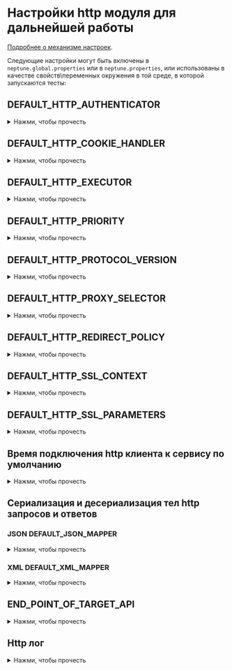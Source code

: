 # Настройки http модуля для дальнейшей работы

[Подробнее о механизме настроек](./../../../core.api/doc/rus/SETTINGS.MD).

Следующие настройки могут быть включены в `neptune.global.properties` или в `neptune.properties`, или использованы в качестве свойств\переменных окружения в той среде,
в которой запускаются тесты:

## DEFAULT_HTTP_AUTHENTICATOR
<details>
  <summary>Нажми, чтобы прочесть</summary>

Настройка предоставляет объект `java.net.Authenticator`, подготовленный нужным образом, и который используется http клиентом по умолчанию.

Пример настройки:

```java
package org.my.pack;

import java.net.*;
import ru.tinkoff.qa.neptune.http.api.properties.authentification.DefaultHttpAuthenticatorProperty.AuthenticatorSupplier;

//Создаем поставщика, который будет поставлять объекты класса java.net.Authenticator, которые потребляет
//java.net.http.HttpClient;
public class MyAuthenticatorSupplier extends DefaultHttpAuthenticatorProperty.AuthenticatorSupplier {

    @Override
    public Authenticator get() {
        //Тут создается объект, который будет использован http клиентом
    }
}
```

```properties
#Значение свойства указывается так
DEFAULT_HTTP_AUTHENTICATOR=org.my.pack.MyAuthenticatorSupplier
```

```java
import java.net.*;

import static ru.tinkoff.qa.neptune.http.api.properties.authentification
        .DefaultHttpAuthenticatorProperty.DEFAULT_HTTP_AUTHENTICATOR_PROPERTY;

public class SomeClass {
    
    public void someVoid() {
        //пример доступа до значения свойства
        Authenticator authenticator = DEFAULT_HTTP_AUTHENTICATOR_PROPERTY.get().get();
    }
}
```

[Подробнее о механизме работы подобных свойств](./../../../core.api/doc/rus/SETTINGS.MD#Свойства-для-создания-и-возврата-объектов)

</details>

## DEFAULT_HTTP_COOKIE_HANDLER
<details>
  <summary>Нажми, чтобы прочесть</summary>

Настройка предоставляет объект `java.net.CookieManager`, подготовленный нужным образом, и который используется http клиентом по умолчанию.

Пример настройки:

```java
package org.my.pack;

import java.net.*;
import ru.tinkoff.qa.neptune.http.api.properties.cookies.DefaultHttpCookieManagerProperty.CookieManagerSupplier;

//Создаем поставщика, который будет поставлять объекты класса java.net.CookieManager, которые потребляет
//java.net.http.HttpClient;
public class MyCookieManagerSupplier extends DefaultHttpCookieManagerProperty.CookieManagerSupplier {

    @Override
    public CookieManager get() {
        //Тут создается объект, который будет использован http клиентом
    }
}
```

```properties
#Значение свойства указывается так
DEFAULT_HTTP_COOKIE_HANDLER=org.my.pack.MyCookieManagerSupplier
```

```java
import java.net.*;

import static ru.tinkoff.qa.neptune.http.api.properties.cookies
        .DefaultHttpCookieManagerProperty.DEFAULT_HTTP_COOKIE_MANAGER_PROPERTY;

public class SomeClass {
    
    public void someVoid() {
        //пример доступа до значения свойства
        CookieManager cookieManager = DEFAULT_HTTP_COOKIE_MANAGER_PROPERTY.get().get();
    }
}
```

Если свойство не заполнено, то используется объект `CookieManager`, созданный вызовом конструктора `new CookieManager()`, 
без каких либо дополнительных настроек.

[Подробнее о механизме работы подобных свойств](./../../../core.api/doc/rus/SETTINGS.MD#Свойства-для-создания-и-возврата-объектов)

</details>

## DEFAULT_HTTP_EXECUTOR
<details>
  <summary>Нажми, чтобы прочесть</summary>

Настройка предоставляет объект `java.util.concurrent.Executor`, подготовленный нужным образом, и который используется http клиентом по умолчанию.

Пример настройки:

```java
package org.my.pack;

import java.net.*;
import ru.tinkoff.qa.neptune.http.api.properties.executor.DefaultHttpExecutorProperty.ExecutorSupplier;

//Создаем поставщика, который будет поставлять объекты класса java.util.concurrent.Executor, которые потребляет
//java.net.http.HttpClient;
public class MyExecutorSupplier extends DefaultHttpExecutorProperty.ExecutorSupplier {

    @Override
    public Executor get() {
        //Тут создается объект, который будет использован http клиентом
    }
}
```

```properties
#Значение свойства указывается так
DEFAULT_HTTP_EXECUTOR=org.my.pack.MyExecutorSupplier
```

```java
import java.net.*;

import static ru.tinkoff.qa.neptune.http.api.properties.executor
        .DefaultHttpExecutorProperty.DEFAULT_HTTP_EXECUTOR_PROPERTY;

public class SomeClass {
    
    public void someVoid() {
        //пример доступа до значения свойства
        Executor executor = DEFAULT_HTTP_EXECUTOR_PROPERTY.get().get();
    }
}
```

[Подробнее о механизме работы подобных свойств](./../../../core.api/doc/rus/SETTINGS.MD#Свойства-для-создания-и-возврата-объектов)
</details>

## DEFAULT_HTTP_PRIORITY
<details>
  <summary>Нажми, чтобы прочесть</summary>

Настройка определяет приоритет запросов, отправляемых http-клиентом. Актуально для HTTP 2.0. Значение должно быть в диапазоне 
от 1 до 256 (включительно).

Пример настройки:


```properties
#Значение свойства указывается так
DEFAULT_HTTP_PRIORITY=2
```

```java
import static ru.tinkoff.qa.neptune.http.api.properties.priority
        .DefaultHttpPriorityProperty.DEFAULT_HTTP_PRIORITY_PROPERTY;

public class SomeClass {
    
    public void someVoid() {
        //пример доступа до значения свойства
        int priority = DEFAULT_HTTP_PRIORITY_PROPERTY.get();
    }
}
```

[Подробнее о механизме работы подобных свойств](./../../../core.api/doc/rus/SETTINGS.MD#Свойства-для-возврата-чисел)
</details>

## DEFAULT_HTTP_PROTOCOL_VERSION
<details>
  <summary>Нажми, чтобы прочесть</summary>

Настройка указывает версию http-протокола. Доступные значения - `HTTP_1_1` и `HTTP_2` - объекты перечисления `java.net.http.HttpClient.Version`.


Пример настройки:

```properties
#Значение свойства указывается так
DEFAULT_HTTP_PROTOCOL_VERSION=HTTP_2
```

```java
import java.net.http.HttpClient;

import static ru.tinkoff.qa.neptune.http.api.properties.protocol.version
        .DefaultHttpProtocolVersionProperty.DEFAULT_HTTP_PROTOCOL_VERSION_PROPERTY;

public class SomeClass {
    
    public void someVoid() {
        //пример доступа до значения свойства
        HttpClient.Version version = DEFAULT_HTTP_PROTOCOL_VERSION_PROPERTY.get();
    }
}
```

[Подробнее о механизме работы подобных свойств](./../../../core.api/doc/rus/SETTINGS.MD#Свойства-для-возврата-объектов-перечислений)
</details>

## DEFAULT_HTTP_PROXY_SELECTOR
<details>
  <summary>Нажми, чтобы прочесть</summary>

Настройка предоставляет объект `java.net.ProxySelector`, подготовленный нужным образом, и который используется http клиентом по умолчанию.

Пример настройки:

```java
package org.my.pack;

import java.net.*;
import ru.tinkoff.qa.neptune.http.api.properties.proxy.DefaultHttpProxySelectorProperty.ProxySelectorSupplier;

//Создаем поставщика, который будет поставлять объекты класса java.net.ProxySelector, которые потребляет
//java.net.http.HttpClient;
public class MyProxySelectorSupplier extends DefaultHttpProxySelectorProperty.ProxySelectorSupplier {

    @Override
    public ProxySelector get() {
        //Тут создается объект, который будет использован http клиентом
    }
}
```

```properties
#Значение свойства указывается так
DEFAULT_HTTP_PROXY_SELECTOR=org.my.pack.MyProxySelectorSupplier
```

```java
import java.net.*;

import static ru.tinkoff.qa.neptune.http.api.properties.proxy
        .DefaultHttpProxySelectorProperty.DEFAULT_HTTP_PROXY_SELECTOR_PROPERTY;

public class SomeClass {
    
    public void someVoid() {
        //пример доступа до значения свойства
        ProxySelector selector = DEFAULT_HTTP_PROXY_SELECTOR_PROPERTY.get().get();
    }
}
```

[Подробнее о механизме работы подобных свойств](./../../../core.api/doc/rus/SETTINGS.MD#Свойства-для-создания-и-возврата-объектов)
</details>

## DEFAULT_HTTP_REDIRECT_POLICY
<details>
  <summary>Нажми, чтобы прочесть</summary>

Настройка политику перенаправления http-запросов по умолчанию. Доступные значения - `NEVER`, `ALWAYS` и `NORMAL` - объекты перечисления `java.net.http.HttpClient.Redirect`.


Пример настройки:

```properties
#Значение свойства указывается так
DEFAULT_HTTP_REDIRECT_POLICY=ALWAYS
```

```java
import java.net.http.HttpClient;

import static ru.tinkoff.qa.neptune.http.api.properties.redirect
        .DefaultHttpRedirectProperty.DEFAULT_HTTP_REDIRECT_PROPERTY;

public class SomeClass {
    
    public void someVoid() {
        //пример доступа до значения свойства
        HttpClient.Redirect redirectPolicy = DEFAULT_HTTP_REDIRECT_PROPERTY.get();
    }
}
```

[Подробнее о механизме работы подобных свойств](./../../../core.api/doc/rus/SETTINGS.MD#Свойства-для-возврата-объектов-перечислений)
</details>

## DEFAULT_HTTP_SSL_CONTEXT
<details>
  <summary>Нажми, чтобы прочесть</summary>

Настройка предоставляет объект `javax.net.ssl.SSLContext`, подготовленный нужным образом, и который используется http клиентом по умолчанию.

Пример настройки:

```java
package org.my.pack;

import java.net.ssl.*;
import ru.tinkoff.qa.neptune.http.api.properties.ssl.DefaultHttpSslContextProperty.SslContextSupplier;

//Создаем поставщика, который будет поставлять объекты класса javax.net.ssl.SSLContext, которые потребляет
//java.net.http.HttpClient;
public class MySslContextSupplier extends DefaultHttpSslContextProperty.SslContextSupplier {

    @Override
    public SSLContext get() {
        //Тут создается объект, который будет использован http клиентом
    }
}
```

```properties
#Значение свойства указывается так
DEFAULT_HTTP_SSL_CONTEXT=org.my.pack.MySslContextSupplier
```

```java
import java.net.ssl.*;

import static ru.tinkoff.qa.neptune.http.api.properties.ssl
        .DefaultHttpSslContextProperty.DEFAULT_HTTP_SSL_CONTEXT_PROPERTY;

public class SomeClass {
    
    public void someVoid() {
        //пример доступа до значения свойства
        SSLContext sslContext = DEFAULT_HTTP_SSL_CONTEXT_PROPERTY.get().get();
    }
}
```

Если свойство никак не настраивать, то по умолчанию в качестве значения свойства используются объекты класса `ru.tinkoff.qa.neptune.http.api.properties.ssl.AllTrustedSslContextSupplier`.
Данный поставщик возвращает объекты `javax.net.ssl.SSLContext`, которые принимают любые сертификаты.

[Подробнее о механизме работы подобных свойств](./../../../core.api/doc/rus/SETTINGS.MD#Свойства-для-создания-и-возврата-объектов)
</details>

## DEFAULT_HTTP_SSL_PARAMETERS
<details>
  <summary>Нажми, чтобы прочесть</summary>

Настройка предоставляет объект `javax.net.ssl.SSLParameters`, подготовленный нужным образом, и который используется http клиентом по умолчанию.

Пример настройки:

```java
package org.my.pack;

import java.net.ssl.*;
import ru.tinkoff.qa.neptune.http.api.properties.ssl.DefaultHttpSslParametersProperty.SslParametersSupplier;

//Создаем поставщика, который будет поставлять объекты класса javax.net.ssl.SSLParameters, которые потребляет
//java.net.http.HttpClient;
public class MySslParametersSupplier extends DefaultHttpSslParametersProperty.SslParametersSupplier {

    @Override
    public SSLParameters get() {
        //Тут создается объект, который будет использован http клиентом
    }
}
```

```properties
#Значение свойства указывается так
DEFAULT_HTTP_SSL_PARAMETERS=org.my.pack.MySslParametersSupplier
```

```java
import java.net.ssl.*;

import static ru.tinkoff.qa.neptune.http.api.properties.ssl
        .DefaultHttpSslParametersProperty.DEFAULT_HTTP_SSL_PARAMETERS_PROPERTY;

public class SomeClass {
    
    public void someVoid() {
        //пример доступа до значения свойства
        SSLParameters sslParameters = DEFAULT_HTTP_SSL_PARAMETERS_PROPERTY.get().get();
    }
}
```

[Подробнее о механизме работы подобных свойств](./../../../core.api/doc/rus/SETTINGS.MD#Свойства-для-создания-и-возврата-объектов)
</details>

## Время подключения http клиента к сервису по умолчанию
<details>
  <summary>Нажми, чтобы прочесть</summary>

Свойства `DEFAULT_HTTP_CONNECTION_TIME_UNIT` и `DEFAULT_HTTP_CONNECTION_TIME` определяют время подключения http-клиента к сервису по умолчанию.
Для свойства `DEFAULT_HTTP_CONNECTION_TIME_UNIT` следует указать значение, соответствующее одному из элементов перечисления `java.time.temporal.ChronoUnit`,
для свойства `DEFAULT_HTTP_CONNECTION_TIME` следует указать значение, которое может быть прочитано как положительное число типа `java.lang.Long`.

```properties
#Укажем тайм аут для подключения http клиента к сервису
#5 секунд
DEFAULT_HTTP_CONNECTION_TIME_UNIT=SECONDS
DEFAULT_HTTP_CONNECTION_TIME=5
```

```java
import java.time.Duration;

import static ru.tinkoff.qa.neptune.http.api.properties.time
        .DefaultConnectTimeOutProperty.DEFAULT_CONNECT_TIME_OUT_PROPERTY;

public class SomeClass {

    public void someVoid() {
        //пример доступа до величины тайм аута для подключения http клиента к сервису
        Duration timeOut = DEFAULT_CONNECT_TIME_OUT_PROPERTY.get();
    }
}
```

[Подробнее о механизме работы подобных свойств](./../../../core.api/doc/rus/SETTINGS.MD#Свойства-для-возврата-величины-продолжительности)
</details>

## Сериализация и десериализация тел http запросов и ответов

### JSON DEFAULT_JSON_MAPPER
<details>
  <summary>Нажми, чтобы прочесть</summary>

Настройка предоставляет объект `com.fasterxml.jackson.databind.ObjectMapper`, подготовленный нужным образом. Этот объект будет 
использован по умолчанию для десериализации JSON-тел ответов сервисов на http-запросы и сериализации тел http-запросов в JSON.

Пример настройки:

```java
package org.my.pack;

import com.fasterxml.jackson.databind.ObjectMapper;

import java.util.function.Supplier;

//Создаем поставщика, который будет поставлять объекты класса com.fasterxml.jackson.databind.ObjectMapper
public class MyObjectMapperSupplier implements Supplier<ObjectMapper> {

    @Override
    public ObjectMapper get() {
        //Тут создается объект, который будет использован http клиентом
    }
}
```

```properties
#Значение свойства указывается так
DEFAULT_JSON_MAPPER=org.my.pack.MyObjectMapperSupplier
```

```java
import com.fasterxml.jackson.databind.ObjectMapper;

import static ru.tinkoff.qa.neptune.http.api.mapping.DefaultMapper.JSON;

public class SomeClass {
    
    public void someVoid() {
        //пример доступа до значения свойства
        ObjectMapper mapper = JSON.getMapper(); //Элемент JSON перечисления 
        // ru.tinkoff.qa.neptune.http.api.mapping.DefaultMapper работает по такому алгоритму: 
        // - оно пытается обратиться к свойству DEFAULT_JSON_MAPPER 
        // - если оно было настроено, тогда вернется то, что возвращает поставщик (методом get()) 
        // - если оно не было настроено, тогда вернется new ObjectMapper()
    }
}
```

[Подробнее о механизме работы подобных свойств](./../../../core.api/doc/rus/SETTINGS.MD#Свойства-для-создания-и-возврата-объектов)
</details>

### XML DEFAULT_XML_MAPPER
<details>
  <summary>Нажми, чтобы прочесть</summary>

Настройка предоставляет объект `com.fasterxml.jackson.dataformat.xml.XmlMapper`, подготовленный нужным образом. Этот объект будет
использован по умолчанию для десериализации XML-тел ответов сервисов на http-запросы и сериализации тел http-запросов в XML.

Пример настройки:

```java
package org.my.pack;

import com.fasterxml.jackson.dataformat.xml.XmlMapper;

import java.util.function.Supplier;

//Создаем поставщика, который будет поставлять объекты класса com.fasterxml.jackson.dataformat.xml.XmlMapper
public class MyXmlMapperSupplier implements Supplier<XmlMapper> {

    @Override
    public XmlMapper get() {
        //Тут создается объект, который будет использован http клиентом
    }
}
```

```properties
#Значение свойства указывается так
DEFAULT_XML_MAPPER=org.my.pack.MyXmlMapperSupplier
```

```java
import com.fasterxml.jackson.dataformat.xml.XmlMapper;

import static ru.tinkoff.qa.neptune.http.api.mapping.DefaultMapper.XML;

public class SomeClass {
    
    public void someVoid() {
        //пример доступа до значения свойства
        XmlMapper mapper = (XmlMapper) XML.getMapper(); //Элемент XML перечисления 
        // ru.tinkoff.qa.neptune.http.api.mapping.DefaultMapper работает по такому алгоритму: 
        // - оно пытается обратиться к свойству DEFAULT_XML_MAPPER 
        // - если оно было настроено, тогда вернется то, что возвращает поставщик (методом get()) 
        // - если оно не было настроено, тогда вернется new XmlMapper()
    }
}
```

[Подробнее о механизме работы подобных свойств](./../../../core.api/doc/rus/SETTINGS.MD#Свойства-для-создания-и-возврата-объектов)
</details>

## END_POINT_OF_TARGET_API
<details>
    <summary>Нажми, чтобы прочесть</summary>

Настройка указывает URL сервисов по умолчанию. Это корневой адрес приложения/приложений, обычно в формате `схема\протокол`://`хост`:`порт если есть`.

Пример настройки:

```properties
#Значение свойства указывается так
END_POINT_OF_TARGET_API=http://my.api.domain.com:2000
```

```java
import java.net.URL;

import static ru.tinkoff.qa.neptune.http.api.properties.end.point
        .DefaultEndPointOfTargetAPIProperty.DEFAULT_END_POINT_OF_TARGET_API_PROPERTY;

public class SomeClass {
    
    public void someVoid() {
        //пример доступа до значения свойства
        URL defaultUrl = DEFAULT_END_POINT_OF_TARGET_API_PROPERTY.get();
    }
}
```

[Подробнее о механизме работы подобных свойств](./../../../core.api/doc/rus/SETTINGS.MD#Свойства-для-создания-и-возврата-объектов-URL)

Пользователь может самостоятельно создавать аналогичные типизированные свойства и привязывать их к сервисам, чей корневой URL
отличается от дефолтного. Об этих нюансах подробно в [Дефолтный корневой URL](./MAPPING.MD#Дефолтный-корневой-URL) и в [Недефолтные корневые URL](./MAPPING.MD#Недефолтные-корневые-URL)

</details>

## Http лог
<details>
    <summary>Нажми, чтобы прочесть</summary>

Neptune не имеет на поддержке такого свойства. `jdk.httpclient.HttpClient.log` - это стандартное свойство/настройка Java начиная с 11 версии.
Но его точно так же можно указать в `neptune.global.properties` или в `neptune.properties`.

```properties
#Логирование всех событий
jdk.httpclient.HttpClient.log=all
```

Включенный лог будет выводиться на консоль, а так же попадет в виде приложенных файлов в отчет о прохождении тестов, если выполнена 
[соответствующая настройка](./../../../core.api/doc/rus/EVENTS.MD#Когда-следует-создавать-аттачи-в-отчете-о-прохождении)

</details>